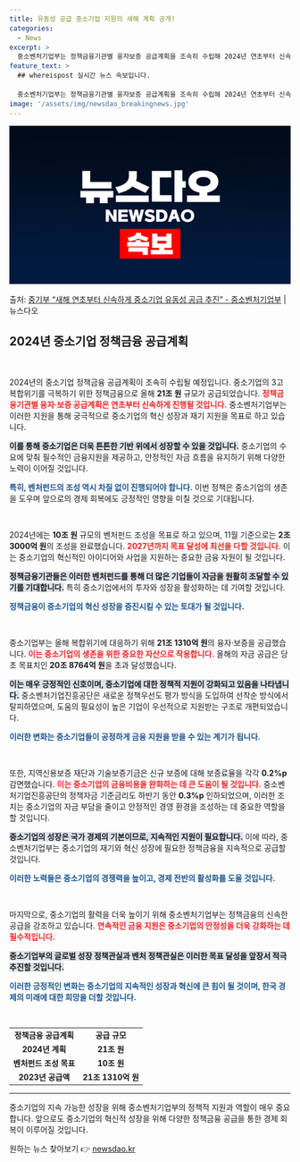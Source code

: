 ```yaml
---
title: 유동성 공급 중소기업 지원의 새해 계획 공개!
categories:
  - News
excerpt: >
  중소벤처기업부는 정책금융기관별 융자보증 공급계획을 조속히 수립해 2024년 연초부터 신속하게 정책금융을 공급…
feature_text: >
  ## whereispost 실시간 뉴스 속보입니다.

  중소벤처기업부는 정책금융기관별 융자보증 공급계획을 조속히 수립해 2024년 연초부터 신속하게 정책금융을 공급…
image: '/assets/img/newsdao_breakingnews.jpg'
---
```


![뉴스다오 속보](/assets/img/newsdao_breakingnews.jpg)

<p>출처: <a href="https://newsdao.kr/2887" rel="dofollow">중기부 “새해 연초부터 신속하게 중소기업 유동성 공급 추진” - 중소벤처기업부</a> | 뉴스다오</p>

<h2 data-ke-size="size26">2024년 중소기업 정책금융 공급계획</h2>

<p data-ke-size="size16">&nbsp;</p>

2024년의 중소기업 정책금융 공급계획이 조속히 수립될 예정입니다. 중소기업의 3고 복합위기를 극복하기 위한 정책금융으로 올해 **21조 원** 규모가 공급되었습니다. <b><span style="color: #ee2323;">정책금융기관별 융자·보증 공급계획은 연초부터 신속하게 진행될 것입니다.</span></b> 중소벤처기업부는 이러한 지원을 통해 궁극적으로 중소기업의 혁신 성장과 재기 지원을 목표로 하고 있습니다. 

<b><span style="background-color: #21538527;">이를 통해 중소기업은 더욱 튼튼한 기반 위에서 성장할 수 있을 것입니다.</span></b> 중소기업의 수요에 맞춰 필수적인 금융지원을 제공하고, 안정적인 자금 흐름을 유지하기 위해 다양한 노력이 이어질 것입니다. 

<b><span style="color: #1a5490;">특히, 벤처펀드의 조성 역시 차질 없이 진행되어야 합니다.</span></b> 이번 정책은 중소기업의 생존을 도우며 앞으로의 경제 회복에도 긍정적인 영향을 미칠 것으로 기대됩니다.

<p data-ke-size="size16">&nbsp;</p>

2024년에는 **10조 원** 규모의 벤처펀드 조성을 목표로 하고 있으며, 11월 기준으로는 **2조 3000억 원**의 조성을 완료했습니다. <b><span style="color: #ee2323;">2027년까지 목표 달성에 최선을 다할 것입니다.</span></b> 이는 중소기업의 혁신적인 아이디어와 사업을 지원하는 중요한 금융 자원이 될 것입니다. 

<b><span style="background-color: #21538527;">정책금융기관들은 이러한 벤처펀드를 통해 더 많은 기업들이 자금을 원활히 조달할 수 있기를 기대합니다.</span></b> 특히 중소기업에서의 투자와 성장을 활성화하는 데 기여할 것입니다. 

<b><span style="color: #1a5490;">정책금융이 중소기업의 혁신 성장을 증진시킬 수 있는 토대가 될 것입니다.</span></b> 

<p data-ke-size="size16">&nbsp;</p>

중소기업부는 올해 복합위기에 대응하기 위해 **21조 1310억 원**의 융자·보증을 공급했습니다. <b><span style="color: #ee2323;"> 이는 중소기업의 생존을 위한 중요한 자산으로 작용합니다.</span></b> 올해의 자금 공급은 당초 목표치인 **20조 8764억 원**을 초과 달성했습니다. 

<b><span style="background-color: #21538527;">이는 매우 긍정적인 신호이며, 중소기업에 대한 정책적 지원이 강화되고 있음을 나타냅니다.</span></b> 중소벤처기업진흥공단은 새로운 정책우선도 평가 방식을 도입하여 선착순 방식에서 탈피하였으며, 도움의 필요성이 높은 기업이 우선적으로 지원받는 구조로 개편되었습니다. 

<b><span style="color: #1a5490;">이러한 변화는 중소기업들이 공정하게 금융 지원을 받을 수 있는 계기가 됩니다.</span></b>

<p data-ke-size="size16">&nbsp;</p>

또한, 지역신용보증 재단과 기술보증기금은 신규 보증에 대해 보증료율을 각각 **0.2%p** 감면했습니다. <b><span style="color: #ee2323;">이는 중소기업의 금융비용을 완화하는 데 큰 도움이 될 것입니다.</span></b> 중소벤처기업진흥공단의 정책자금 기준금리도 하반기 동안 **0.3%p** 인하되었으며, 이러한 조치는 중소기업의 자금 부담을 줄이고 안정적인 경영 환경을 조성하는 데 중요한 역할을 할 것입니다. 

<b><span style="background-color: #21538527;">중소기업의 성장은 국가 경제의 기본이므로, 지속적인 지원이 필요합니다.</span></b> 이에 따라, 중소벤처기업부는 중소기업의 재기와 혁신 성장에 필요한 정책금융을 지속적으로 공급할 것입니다. 

<b><span style="color: #1a5490;">이러한 노력들은 중소기업의 경쟁력을 높이고, 경제 전반의 활성화를 도울 것입니다.</span></b>

<p data-ke-size="size16">&nbsp;</p>

마지막으로, 중소기업의 활력을 더욱 높이기 위해 중소벤처기업부는 정책금융의 신속한 공급을 강조하고 있습니다. <b><span style="color: #ee2323;">연속적인 금융 지원은 중소기업의 안정성을 더욱 강화하는 데 필수적입니다.</span></b> 

<b><span style="background-color: #21538527;">중소기업부의 글로벌 성장 정책관실과 벤처 정책관실은 이러한 목표 달성을 앞장서 적극 추진할 것입니다.</span></b> 

<b><span style="color: #1a5490;">이러한 긍정적인 변화는 중소기업의 지속적인 성장과 혁신에 큰 힘이 될 것이며, 한국 경제의 미래에 대한 희망을 더할 것입니다.</span></b> 

<p data-ke-size="size16">&nbsp;</p>

<table>
<tr>
<td style="text-align: center; height: 17px;"><b>정책금융 공급계획</b></td>
<td style="text-align: center; height: 17px;"><b>공급 규모</b></td>
</tr>
<tr>
<td style="text-align: center; height: 17px;"><b>2024년 계획</b></td>
<td style="text-align: center; height: 17px;"><b>21조 원</b></td>
</tr>
<tr>
<td style="text-align: center; height: 17px;"><b>벤처펀드 조성 목표</b></td>
<td style="text-align: center; height: 17px;"><b>10조 원</b></td>
</tr>
<tr>
<td style="text-align: center; height: 17px;"><b>2023년 공급액</b></td>
<td style="text-align: center; height: 17px;"><b>21조 1310억 원</b></td>
</tr>
</table>

<hr>

중소기업의 지속 가능한 성장을 위해 중소벤처기업부의 정책적 지원과 역할이 매우 중요합니다. 앞으로도 중소기업의 혁신적 성장을 위해 다양한 정책금융 공급을 통한 경제 회복이 이루어질 것입니다.  

원하는 뉴스 찾아보기 👉 <a href="https://newsdao.kr" rel="dofollow">newsdao.kr</a>



